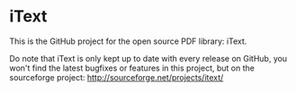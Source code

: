iText
=====

This is the GitHub project for the open source PDF library: iText.

Do note that iText is only kept up to date with every release on GitHub, you won't find the latest bugfixes or features in this project, but on the sourceforge project: http://sourceforge.net/projects/itext/
